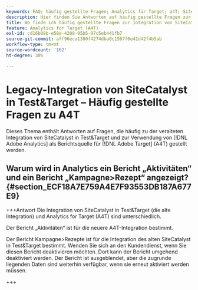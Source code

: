 ```yaml
---
keywords: FAQ; häufig gestellte Fragen; Analytics für Target; a4T; SiteCatalyst; Kampagne>Rezept; Test&Target; Integration
description: Hier finden Sie Antworten auf häufig gestellte Fragen zur Integration von veralteten SiteCatalyst- in Test&Target und zur Verwendung von Analytics for [!DNL Target] (A4T).
title: Wo finde ich häufig gestellte Fragen zur Integration von SiteCatalyst in Test&Target?
feature: Analytics for Target (A4T)
exl-id: cd16b08b-e58e-4208-95b5-97c5eb441fb7
source-git-commit: aff96eca1380f4274dba0c1567f6e41d42f4b5ab
workflow-type: tm+mt
source-wordcount: '162'
ht-degree: 38%

---
```


# Legacy-Integration von SiteCatalyst in Test&amp;Target – Häufig gestellte Fragen zu A4T

Dieses Thema enthält Antworten auf Fragen, die häufig zu der veralteten Integration von SiteCatalyst in Test&amp;Target und zur Verwendung von [!DNL Adobe Analytics] als Berichtsquelle für [!DNL Adobe Target] (A4T) gestellt werden.

## Warum wird in Analytics ein Bericht „Aktivitäten“ und ein Bericht „Kampagne>Rezept“ angezeigt? {#section_ECF18A7E759A4E7F93553DB187A677E9}

+++Antwort
Die Integration von SiteCatalyst in Test&amp;Target (die alte Integration) und Analytics for Target (A4T) sind unterschiedlich.

Der Bericht „Aktivitäten“ ist für die neuere A4T-Integration bestimmt.

Der Bericht Kampagne>Rezepte ist für die Integration des alten SiteCatalyst in Test&amp;Target bestimmt. Wenden Sie sich an den Kundendienst, wenn Sie diesen Bericht deaktivieren möchten. Dort kann der Bericht umgehend deaktiviert werden. Der Bericht ist ausgeblendet, aber die zugrunde liegenden Daten sind weiterhin verfügbar, wenn sie erneut aktiviert werden müssen.

+++